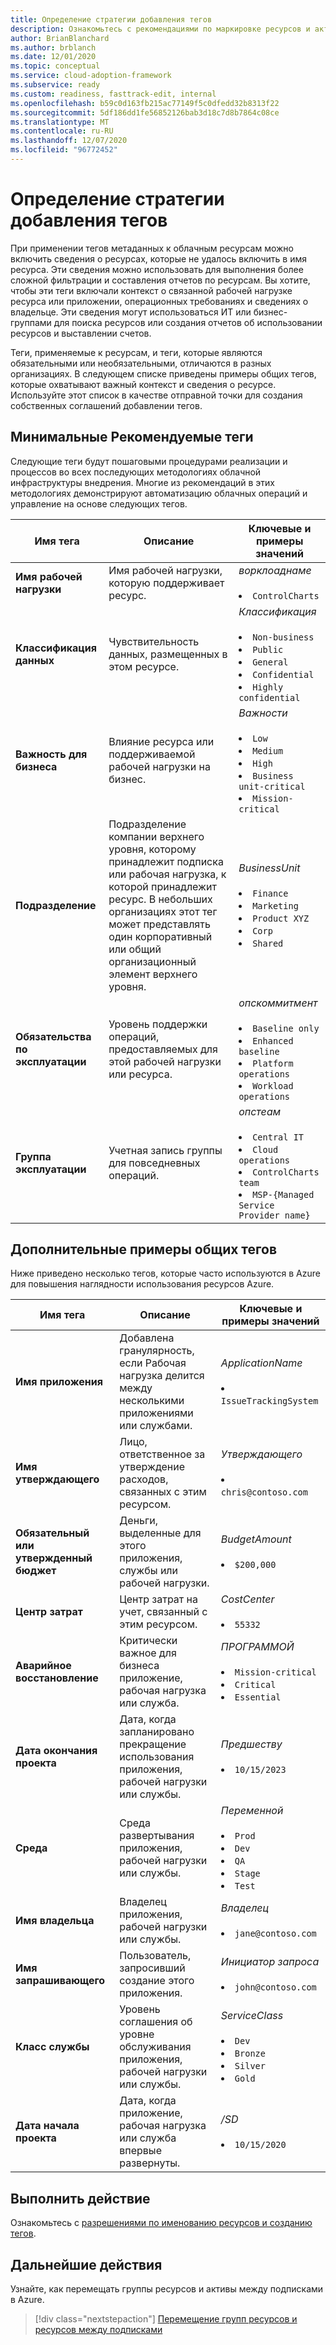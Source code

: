 ```yaml
---
title: Определение стратегии добавления тегов
description: Ознакомьтесь с рекомендациями по маркировке ресурсов и активов Azure.
author: BrianBlanchard
ms.author: brblanch
ms.date: 12/01/2020
ms.topic: conceptual
ms.service: cloud-adoption-framework
ms.subservice: ready
ms.custom: readiness, fasttrack-edit, internal
ms.openlocfilehash: b59c0d163fb215ac77149f5c0dfedd32b8313f22
ms.sourcegitcommit: 5df186dd1fe56852126bab3d18c7d8b7864c08ce
ms.translationtype: MT
ms.contentlocale: ru-RU
ms.lasthandoff: 12/07/2020
ms.locfileid: "96772452"
---
```

# <a name="define-your-tagging-strategy"></a>Определение стратегии добавления тегов

При применении тегов метаданных к облачным ресурсам можно включить сведения о ресурсах, которые не удалось включить в имя ресурса. Эти сведения можно использовать для выполнения более сложной фильтрации и составления отчетов по ресурсам. Вы хотите, чтобы эти теги включали контекст о связанной рабочей нагрузке ресурса или приложении, операционных требованиях и сведениях о владельце. Эти сведения могут использоваться ИТ или бизнес-группами для поиска ресурсов или создания отчетов об использовании ресурсов и выставлении счетов.

Теги, применяемые к ресурсам, и теги, которые являются обязательными или необязательными, отличаются в разных организациях. В следующем списке приведены примеры общих тегов, которые охватывают важный контекст и сведения о ресурсе. Используйте этот список в качестве отправной точки для создания собственных соглашений добавлении тегов.

## <a name="minimum-suggested-tags"></a>Минимальные Рекомендуемые теги

Следующие теги будут пошаговыми процедурами реализации и процессов во всех последующих методологиях облачной инфраструктуры внедрения. Многие из рекомендаций в этих методологиях демонстрируют автоматизацию облачных операций и управление на основе следующих тегов.

| Имя тега | Описание | Ключевые и примеры значений |
|--|--|--|
| **Имя рабочей нагрузки** | Имя рабочей нагрузки, которую поддерживает ресурс. | _ворклоаднаме_ <br><br> <li> `ControlCharts` |
| **Классификация данных** | Чувствительность данных, размещенных в этом ресурсе. | _Классификация_ <br><br> <li> `Non-business` <li> `Public` <li> `General` <li> `Confidential` <li> `Highly confidential` |
| **Важность для бизнеса** | Влияние ресурса или поддерживаемой рабочей нагрузки на бизнес. | _Важности_ <br><br> <li> `Low` <li> `Medium` <li> `High` <li> `Business unit-critical` <li> `Mission-critical` |
| **Подразделение** | Подразделение компании верхнего уровня, которому принадлежит подписка или рабочая нагрузка, к которой принадлежит ресурс. В небольших организациях этот тег может представлять один корпоративный или общий организационный элемент верхнего уровня. | _BusinessUnit_ <br><br> <li> `Finance` <li> `Marketing` <li> `Product XYZ` <li> `Corp` <li> `Shared` |
| **Обязательства по эксплуатации** | Уровень поддержки операций, предоставляемых для этой рабочей нагрузки или ресурса. | _опскоммитмент_ <br><br> <li> `Baseline only` <li> `Enhanced baseline` <li> `Platform operations` <li> `Workload operations` |
| **Группа эксплуатации** | Учетная запись группы для повседневных операций. | _опстеам_ <br><br> <li> `Central IT` <li> `Cloud operations` <li> `ControlCharts team` <li> `MSP-{Managed Service Provider name}` |

## <a name="additional-common-tagging-examples"></a>Дополнительные примеры общих тегов

Ниже приведено несколько тегов, которые часто используются в Azure для повышения наглядности использования ресурсов Azure.

| Имя тега | Описание | Ключевые и примеры значений |
|--|--|--|
| **Имя приложения** | Добавлена гранулярность, если Рабочая нагрузка делится между несколькими приложениями или службами. | _ApplicationName_ <br><br> <li> `IssueTrackingSystem` |
| **Имя утверждающего** | Лицо, ответственное за утверждение расходов, связанных с этим ресурсом. | _Утверждающего_ <br><br> <li> `chris@contoso.com` |
| **Обязательный или утвержденный бюджет** | Деньги, выделенные для этого приложения, службы или рабочей нагрузки. | _BudgetAmount_ <br><br> <li> `$200,000` |
| **Центр затрат** | Центр затрат на учет, связанный с этим ресурсом. | _CostCenter_ <br><br> <li> `55332` |
| **Аварийное восстановление** | Критически важное для бизнеса приложение, рабочая нагрузка или служба. | _ПРОГРАММОЙ_ <br><br> <li> `Mission-critical` <li> `Critical` <li> `Essential` |
| **Дата окончания проекта** | Дата, когда запланировано прекращение использования приложения, рабочей нагрузки или службы. | _Предшеству_ <br><br> <li> `10/15/2023` |
| **Среда** | Среда развертывания приложения, рабочей нагрузки или службы. | _Переменной_ <br><br> <li> `Prod` <li> `Dev` <li> `QA` <li> `Stage` <li> `Test` |
| **Имя владельца** | Владелец приложения, рабочей нагрузки или службы. | _Владелец_ <br><br> <li> `jane@contoso.com` |
| **Имя запрашивающего** | Пользователь, запросивший создание этого приложения. | _Инициатор запроса_ <br><br> <li> `john@contoso.com` |
| **Класс службы** | Уровень соглашения об уровне обслуживания приложения, рабочей нагрузки или службы. | _ServiceClass_ <br><br> <li> `Dev` <li> `Bronze` <li> `Silver` <li> `Gold` |
| **Дата начала проекта** | Дата, когда приложение, рабочая нагрузка или служба впервые развернуты. | _/SD_ <br><br> <li> `10/15/2020` |

## <a name="take-action"></a>Выполнить действие

Ознакомьтесь с [разрешениями по именованию ресурсов и созданию тегов](../../decision-guides/resource-tagging/index.md).

## <a name="next-steps"></a>Дальнейшие действия

Узнайте, как перемещать группы ресурсов и активы между подписками в Azure.

> [!div class="nextstepaction"]
> [Перемещение групп ресурсов и ресурсов между подписками](/azure/azure-resource-manager/management/move-resource-group-and-subscription)
